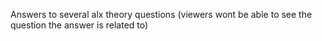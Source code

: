 Answers to several alx theory questions (viewers wont be able to see the question the answer is related to)
